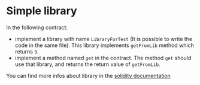 # Simple library

In the following contract:
 - implement a library with name `LibraryForTest` (It is possible to write the code in the same file). This library implements `getFromLib` method which returns `3`.
 - implement a method named `get` in the contract. The method `get` should use that library, and returns the return value of `getFromLib`.

You can find more infos about library in the [solidity documentation](https://solidity.readthedocs.io/en/v0.5.10/contracts.html?highlight=library#libraries)
